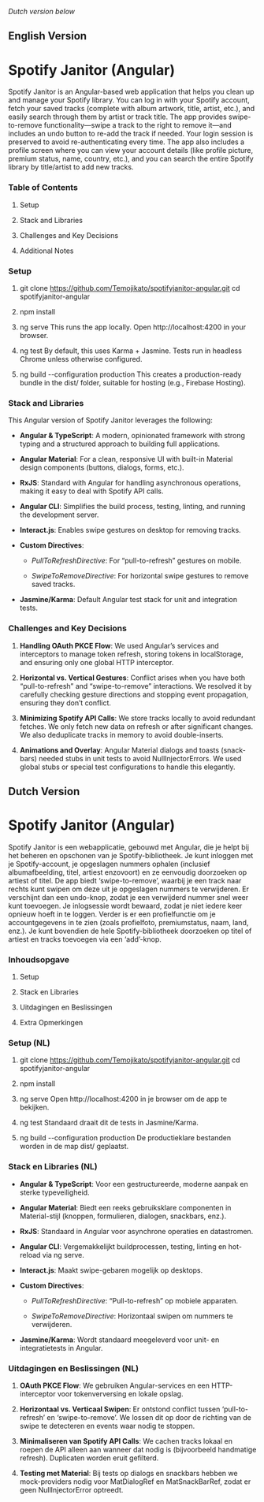 *Dutch version below*

English Version
---------------

Spotify Janitor (Angular)
=========================

Spotify Janitor is an Angular-based web application that helps you clean up and manage your Spotify library. You can log in with your Spotify account, fetch your saved tracks (complete with album artwork, title, artist, etc.), and easily search through them by artist or track title. The app provides swipe-to-remove functionality—swipe a track to the right to remove it—and includes an undo button to re-add the track if needed. Your login session is preserved to avoid re-authenticating every time. The app also includes a profile screen where you can view your account details (like profile picture, premium status, name, country, etc.), and you can search the entire Spotify library by title/artist to add new tracks.

### Table of Contents

1.  Setup
    
2.  Stack and Libraries
    
3.  Challenges and Key Decisions
    
4.  Additional Notes
    

### Setup

1.  git clone https://github.com/Temojikato/spotifyjanitor-angular.git
    cd spotifyjanitor-angular
    
2.  npm install
    
3.  ng serve 
This runs the app locally. Open http://localhost:4200 in your browser.
    
4.  ng test
By default, this uses Karma + Jasmine. Tests run in headless Chrome unless otherwise configured.
    
5.  ng build --configuration production
This creates a production-ready bundle in the dist/ folder, suitable for hosting (e.g., Firebase Hosting).
    

### Stack and Libraries

This Angular version of Spotify Janitor leverages the following:

*   **Angular & TypeScript**: A modern, opinionated framework with strong typing and a structured approach to building full applications.
    
*   **Angular Material**: For a clean, responsive UI with built-in Material design components (buttons, dialogs, forms, etc.).
    
*   **RxJS**: Standard with Angular for handling asynchronous operations, making it easy to deal with Spotify API calls.
    
*   **Angular CLI**: Simplifies the build process, testing, linting, and running the development server.
    
*   **Interact.js**: Enables swipe gestures on desktop for removing tracks.
    
*   **Custom Directives**:
    
    *   _PullToRefreshDirective_: For “pull-to-refresh” gestures on mobile.
        
    *   _SwipeToRemoveDirective_: For horizontal swipe gestures to remove saved tracks.
        
*   **Jasmine/Karma**: Default Angular test stack for unit and integration tests.
    

### Challenges and Key Decisions

1.  **Handling OAuth PKCE Flow**: We used Angular’s services and interceptors to manage token refresh, storing tokens in localStorage, and ensuring only one global HTTP interceptor.
    
2.  **Horizontal vs. Vertical Gestures**: Conflict arises when you have both “pull-to-refresh” and “swipe-to-remove” interactions. We resolved it by carefully checking gesture directions and stopping event propagation, ensuring they don’t conflict.
    
3.  **Minimizing Spotify API Calls**: We store tracks locally to avoid redundant fetches. We only fetch new data on refresh or after significant changes. We also deduplicate tracks in memory to avoid double-inserts.
    
4.  **Animations and Overlay**: Angular Material dialogs and toasts (snack-bars) needed stubs in unit tests to avoid NullInjectorErrors. We used global stubs or special test configurations to handle this elegantly.
    

Dutch Version
-------------

Spotify Janitor (Angular)
=========================

Spotify Janitor is een webapplicatie, gebouwd met Angular, die je helpt bij het beheren en opschonen van je Spotify-bibliotheek. Je kunt inloggen met je Spotify-account, je opgeslagen nummers ophalen (inclusief albumafbeelding, titel, artiest enzovoort) en ze eenvoudig doorzoeken op artiest of titel. De app biedt ‘swipe-to-remove’, waarbij je een track naar rechts kunt swipen om deze uit je opgeslagen nummers te verwijderen. Er verschijnt dan een undo-knop, zodat je een verwijderd nummer snel weer kunt toevoegen. Je inlogsessie wordt bewaard, zodat je niet iedere keer opnieuw hoeft in te loggen. Verder is er een profielfunctie om je accountgegevens in te zien (zoals profielfoto, premiumstatus, naam, land, enz.). Je kunt bovendien de hele Spotify-bibliotheek doorzoeken op titel of artiest en tracks toevoegen via een ‘add’-knop.

### Inhoudsopgave

1.  Setup
    
2.  Stack en Libraries
    
3.  Uitdagingen en Beslissingen
    
4.  Extra Opmerkingen
    

### Setup (NL)

1.  git clone https://github.com/Temojikato/spotifyjanitor-angular.git
    cd spotifyjanitor-angular
    
2.  npm install
    
3.  ng serve
Open http://localhost:4200 in je browser om de app te bekijken.
    
4.  ng test
Standaard draait dit de tests in Jasmine/Karma.
    
5.  ng build --configuration production
De productieklare bestanden worden in de map dist/ geplaatst.
    

### Stack en Libraries (NL)

*   **Angular & TypeScript**: Voor een gestructureerde, moderne aanpak en sterke typeveiligheid.
    
*   **Angular Material**: Biedt een reeks gebruiksklare componenten in Material-stijl (knoppen, formulieren, dialogen, snackbars, enz.).
    
*   **RxJS**: Standaard in Angular voor asynchrone operaties en datastromen.
    
*   **Angular CLI**: Vergemakkelijkt buildprocessen, testing, linting en hot-reload via ng serve.
    
*   **Interact.js**: Maakt swipe-gebaren mogelijk op desktops.
    
*   **Custom Directives**:
    
    *   _PullToRefreshDirective_: “Pull-to-refresh” op mobiele apparaten.
        
    *   _SwipeToRemoveDirective_: Horizontaal swipen om nummers te verwijderen.
        
*   **Jasmine/Karma**: Wordt standaard meegeleverd voor unit- en integratietests in Angular.
    

### Uitdagingen en Beslissingen (NL)

1.  **OAuth PKCE Flow**: We gebruiken Angular-services en een HTTP-interceptor voor tokenverversing en lokale opslag.
    
2.  **Horizontaal vs. Verticaal Swipen**: Er ontstond conflict tussen ‘pull-to-refresh’ en ‘swipe-to-remove’. We lossen dit op door de richting van de swipe te detecteren en events waar nodig te stoppen.
    
3.  **Minimaliseren van Spotify API Calls**: We cachen tracks lokaal en roepen de API alleen aan wanneer dat nodig is (bijvoorbeeld handmatige refresh). Duplicaten worden eruit gefilterd.
    
4.  **Testing met Material**: Bij tests op dialogs en snackbars hebben we mock-providers nodig voor MatDialogRef en MatSnackBarRef, zodat er geen NullInjectorError optreedt.
    